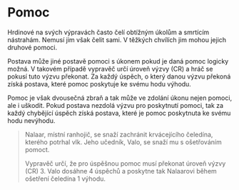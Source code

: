 # Pomoc

Hrdinové na svých výpravách často čelí obtížným úkolům a smrtícím
nástrahám. Nemusí jim však čelit sami. V těžkých chvílích jim 
mohou jejich druhové pomoci.

Postava může jiné postavě pomoci s úkonem pokud je daná pomoc 
logicky možná. V takovém případě vypravěč určí úroveň výzvy (CR) 
a hráč se pokusí tuto výzvu překonat. Za každý úspěch, o který 
danou výzvu překoná získá postava, které pomoc poskytuje ke svému
hodu výhodu.

Pomoc je však dvousečná zbraň a tak může ve zdolání úkonu nejen 
pomoci, ale i uškodit. Pokud postava nezdolá výzvu pro poskytnutí
pomoci, tak za každý chybějící úspěch získá postava, které je 
pomoc poskytnuta ke svému hodu nevýhodu.

> Nalaar, místní ranhojič, se snaží zachránit krvácejícího 
> čeledína, kterého potrhal vlk. Jeho učedník, Valo, se snaží
> mu s ošetřováním pomoct.
>
> Vypravěč určí, že pro úspěšnou pomoc musí překonat úroveň 
> výzvy (CR) 3. Valo dosáhne 4 úspěchů a poskytne tak Nalaarovi
> během ošetření čeledína 1 výhodu.
